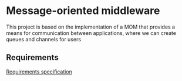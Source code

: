 # Message-oriented middleware
This project is based on the implementation of a MOM that provides a means for communication between applications, where we can create queues and channels for users

## Requirements
[Requirements specification](Documentation/Requirements.md)